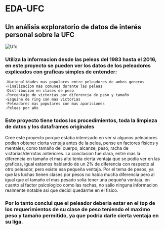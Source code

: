 # EDA-UFC
## Un análisis exploratorio de datos de interés personal sobre la UFC

![Ufc](https://github.com/MarioMassaro/EDA-UFC/tree/main/src/data/mma.PNG)

### Utiliza la informacion desde las peleas del 1983 hasta el 2016, en este proyecto se pueden ver los datos de los peleadores explicados con graficas simples de entender:

    -Nacionalidades mas populares entre peleadores de ambos generos
    -Finalizacion mas comunes durante las peleas
    -Distribucion en clases de peso
    -Porcentaje de victorias por diferencia de peso y tamaño
    -Esquina de ring con mas victorias
    -Peleadores mas populares con mas apariciones
    -Peleas por año
  
### Este proyecto tiene todos los procedimientos, toda la limpieza de datos y los dataframes originales

Cree este proyecto porque estaba interezado en ver si algunos peleadores podian obtener cierta ventaja antes de la pelea, pense en factores fisicos y mentales, como tamaño del cuerpo, alcanze, peso, racha de victorias/derrotas anteriores. La conclusion fue clara, entre mas la diferencia en tamaño el mas alto tenia cierta ventaja que se podia ver en las graficas, igual estamos hablando de un 2% de diferencia con respecto al otro peleador, pero existe esa pequeña ventaja. Por el tema de pesos, ya que las luchas tienen clases por pesos no habia mucha diferencia pero al igual que el tamaño el mas pesado solia tener una pequeña ventaja. en cuanto al factor psicologico como las rachas, no salio ninguna informacion realmente notable asi que decidi quedarme en el fisico.

### Por lo tanto conclui que el peleador deberia estar en el top de los requerimientos de su clase de peso teniendo el maximo peso y tamaño permitido, ya que podria darle cierta ventaja en su liga.
